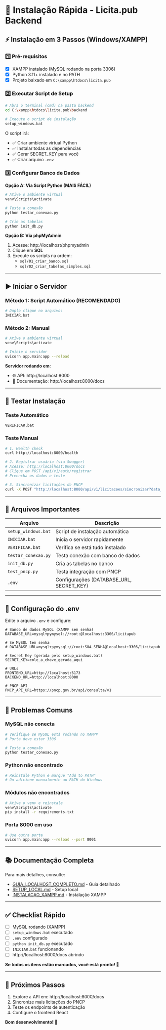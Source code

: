 # 🚀 Instalação Rápida - Licita.pub Backend

## ⚡ Instalação em 3 Passos (Windows/XAMPP)

### 1️⃣ Pré-requisitos
- [x] XAMPP instalado (MySQL rodando na porta 3306)
- [x] Python 3.11+ instalado e no PATH
- [x] Projeto baixado em `C:\xampp\htdocs\licita.pub`

### 2️⃣ Executar Script de Setup
```bash
# Abra o terminal (cmd) na pasta backend
cd C:\xampp\htdocs\licita.pub\backend

# Execute o script de instalação
setup_windows.bat
```

O script irá:
- ✅ Criar ambiente virtual Python
- ✅ Instalar todas as dependências
- ✅ Gerar SECRET_KEY para você
- ✅ Criar arquivo `.env`

### 3️⃣ Configurar Banco de Dados

**Opção A: Via Script Python (MAIS FÁCIL)**
```bash
# Ative o ambiente virtual
venv\Scripts\activate

# Teste a conexão
python testar_conexao.py

# Crie as tabelas
python init_db.py
```

**Opção B: Via phpMyAdmin**
1. Acesse: http://localhost/phpmyadmin
2. Clique em **SQL**
3. Execute os scripts na ordem:
   - `sql/01_criar_banco.sql`
   - `sql/02_criar_tabelas_simples.sql`

---

## ▶️ Iniciar o Servidor

### Método 1: Script Automático (RECOMENDADO)
```bash
# Duplo clique no arquivo:
INICIAR.bat
```

### Método 2: Manual
```bash
# Ative o ambiente virtual
venv\Scripts\activate

# Inicie o servidor
uvicorn app.main:app --reload
```

**Servidor rodando em:**
- 🌐 API: http://localhost:8000
- 📖 Documentação: http://localhost:8000/docs

---

## 🧪 Testar Instalação

### Teste Automático
```bash
VERIFICAR.bat
```

### Teste Manual
```bash
# 1. Health check
curl http://localhost:8000/health

# 2. Registrar usuário (via Swagger)
# Acesse: http://localhost:8000/docs
# Clique em POST /api/v1/auth/registrar
# Preencha os dados e teste

# 3. Sincronizar licitações do PNCP
curl -X POST "http://localhost:8000/api/v1/licitacoes/sincronizar?data_inicial=20251016&data_final=20251023&limite=100"
```

---

## 📂 Arquivos Importantes

| Arquivo | Descrição |
|---------|-----------|
| `setup_windows.bat` | Script de instalação automática |
| `INICIAR.bat` | Inicia o servidor rapidamente |
| `VERIFICAR.bat` | Verifica se está tudo instalado |
| `testar_conexao.py` | Testa conexão com banco de dados |
| `init_db.py` | Cria as tabelas no banco |
| `test_pncp.py` | Testa integração com PNCP |
| `.env` | Configurações (DATABASE_URL, SECRET_KEY) |

---

## 🔧 Configuração do .env

Edite o arquivo `.env` e configure:

```env
# Banco de dados MySQL (XAMPP sem senha)
DATABASE_URL=mysql+pymysql://root:@localhost:3306/licitapub

# Se MySQL tem senha
# DATABASE_URL=mysql+pymysql://root:SUA_SENHA@localhost:3306/licitapub

# Secret Key (gerada pelo setup_windows.bat)
SECRET_KEY=cole_a_chave_gerada_aqui

# URLs
FRONTEND_URL=http://localhost:5173
BACKEND_URL=http://localhost:8000

# PNCP API
PNCP_API_URL=https://pncp.gov.br/api/consulta/v1
```

---

## 🐛 Problemas Comuns

### MySQL não conecta
```bash
# Verifique se MySQL está rodando no XAMPP
# Porta deve estar 3306

# Teste a conexão
python testar_conexao.py
```

### Python não encontrado
```bash
# Reinstale Python e marque "Add to PATH"
# Ou adicione manualmente ao PATH do Windows
```

### Módulos não encontrados
```bash
# Ative o venv e reinstale
venv\Scripts\activate
pip install -r requirements.txt
```

### Porta 8000 em uso
```bash
# Use outra porta
uvicorn app.main:app --reload --port 8001
```

---

## 📚 Documentação Completa

Para mais detalhes, consulte:
- [GUIA_LOCALHOST_COMPLETO.md](../GUIA_LOCALHOST_COMPLETO.md) - Guia detalhado
- [SETUP_LOCAL.md](../SETUP_LOCAL.md) - Setup local
- [INSTALACAO_XAMPP.md](../INSTALACAO_XAMPP.md) - Instalação XAMPP

---

## ✅ Checklist Rápido

- [ ] MySQL rodando (XAMPP)
- [ ] `setup_windows.bat` executado
- [ ] `.env` configurado
- [ ] `python init_db.py` executado
- [ ] `INICIAR.bat` funcionando
- [ ] http://localhost:8000/docs abrindo

**Se todos os itens estão marcados, você está pronto! 🎉**

---

## 🎯 Próximos Passos

1. Explore a API em: http://localhost:8000/docs
2. Sincronize mais licitações do PNCP
3. Teste os endpoints de autenticação
4. Configure o frontend React

**Bom desenvolvimento! 🚀**
